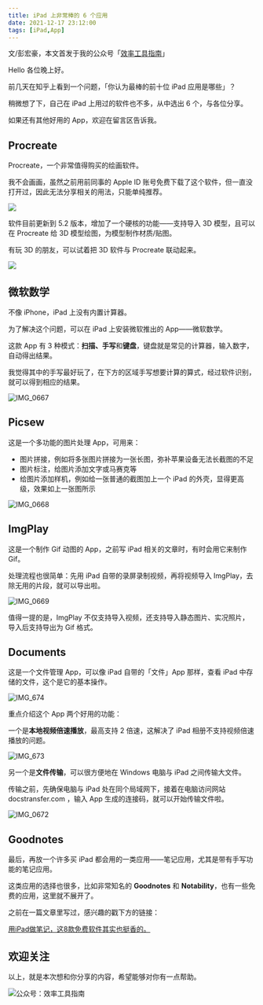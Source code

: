 ```yaml
---
title: iPad 上非常棒的 6 个应用                     
date: 2021-12-17 23:12:00               
tags: [iPad,App]                                                                           
---  
```


文/彭宏豪，本文首发于我的公众号「[效率工具指南](https://mp.weixin.qq.com/s/Qu3biF_wRllV0kb8llv-dA)」      

Hello 各位晚上好。   

前几天在知乎上看到一个问题，「你认为最棒的前十位 iPad 应用是哪些」？

稍微想了下，自己在 iPad 上用过的软件也不多，从中选出 6 个，与各位分享。   

如果还有其他好用的 App，欢迎在留言区告诉我。     

## Procreate

Procreate，一个非常值得购买的绘画软件。 

我不会画画，虽然之前用前同事的 Apple ID 账号免费下载了这个软件，但一直没打开过，因此无法分享相关的用法，只能单纯推荐。       

![](https://article-picbed-1302715071.cos.ap-guangzhou.myqcloud.com/2021/12/17/16392972050414.jpg)

软件目前更新到 5.2 版本，增加了一个硬核的功能——支持导入 3D 模型，且可以在 Procreate 给 3D 模型绘图，为模型制作材质/贴图。  

有玩 3D 的朋友，可以试着把 3D 软件与 Procreate 联动起来。    

![](https://article-picbed-1302715071.cos.ap-guangzhou.myqcloud.com/2021/12/17/16394033006725.jpg)

## 微软数学

不像 iPhone，iPad 上没有内置计算器。  

为了解决这个问题，可以在 iPad 上安装微软推出的 App——微软数学。  

这款 App 有 3 种模式：**扫描、手写**和**键盘**，键盘就是常见的计算器，输入数字，自动得出结果。   

我觉得其中的手写最好玩了，在下方的区域手写想要计算的算式，经过软件识别，就可以得到相应的结果。    

![IMG_0667](https://article-picbed-1302715071.cos.ap-guangzhou.myqcloud.com/2021/12/17/img0667.JPEG)

## Picsew

这是一个多功能的图片处理 App，可用来：  

* 图片拼接，例如将多张图片拼接为一张长图，弥补苹果设备无法长截图的不足     
* 图片标注，给图片添加文字或马赛克等   
* 给图片添加样机，例如给一张普通的截图加上一个 iPad 的外壳，显得更高级，效果如上一张图所示   

![IMG_0668](https://article-picbed-1302715071.cos.ap-guangzhou.myqcloud.com/2021/12/17/img0668.PNG)

## ImgPlay

这是一个制作 Gif 动图的 App，之前写 iPad 相关的文章时，有时会用它来制作 Gif。   

处理流程也很简单：先用 iPad 自带的录屏录制视频，再将视频导入 ImgPlay，去除无用的片段，就可以导出啦。   

![IMG_0669](https://article-picbed-1302715071.cos.ap-guangzhou.myqcloud.com/2021/12/17/img0669.JPEG)

值得一提的是，ImgPlay 不仅支持导入视频，还支持导入静态图片、实况照片，导入后支持导出为 Gif 格式。   

## Documents

这是一个文件管理 App，可以像 iPad 自带的「文件」App 那样，查看 iPad 中存储的文件，这个是它的基本操作。  

![IMG_674](https://article-picbed-1302715071.cos.ap-guangzhou.myqcloud.com/2021/12/17/img674.JPEG)

重点介绍这个 App 两个好用的功能：  

一个是**本地视频倍速播放**，最高支持 2 倍速，这解决了 iPad 相册不支持视频倍速播放的问题。   

![IMG_673](https://article-picbed-1302715071.cos.ap-guangzhou.myqcloud.com/2021/12/17/img673.JPEG)

另一个是**文件传输**，可以很方便地在 Windows 电脑与 iPad 之间传输大文件。  

传输之前，先确保电脑与 iPad 处在同个局域网下，接着在电脑访问网站 docstransfer.com ，输入 App 生成的连接码，就可以开始传输文件啦。    

![IMG_0672](https://article-picbed-1302715071.cos.ap-guangzhou.myqcloud.com/2021/12/17/img0672.JPEG)

## Goodnotes 

最后，再放一个许多买 iPad 都会用的一类应用——笔记应用，尤其是带有手写功能的笔记应用。  

这类应用的选择也很多，比如非常知名的 **Goodnotes** 和 **Notability**，也有一些免费的应用，这里就不展开了。  

之前在一篇文章里写过，感兴趣的戳下方的链接：   

[用iPad做笔记，这8款免费软件其实也挺香的。](https://mp.weixin.qq.com/s?__biz=MzAxMjY0NTY5OA==&mid=2649882277&idx=1&sn=fc34d4956d5dec0df38b8f10e1be2df3&chksm=83abfa88b4dc739e9e6e4960c0c77c6909cad1e80a58b6906c0d3222502e561661bbdec3fb13&token=1693022434&lang=zh_CN#rd)        

## 欢迎关注     

以上，就是本次想和你分享的内容，希望能够对你有一点帮助。     

![公众号：效率工具指南](https://article-picbed-1302715071.cos.ap-guangzhou.myqcloud.com/2021/05/28/gong-zhong-hao-wei-bu-er-wei-ma-dailogo.png)             





